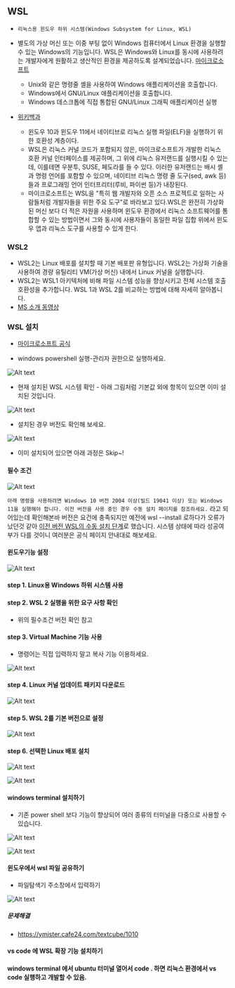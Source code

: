## WSL 

 * `리눅스용 윈도우 하위 시스템(Windows Subsystem for Linux, WSL)`
 * 별도의 가상 머신 또는 이중 부팅 없이 Windows 컴퓨터에서 Linux 환경을 실행할 수 있는 Windows의 기능입니다. WSL은 Windows와 Linux를 동시에 사용하려는 개발자에게 원활하고 생산적인 환경을 제공하도록 설계되었습니다. [마이크로소프트](https://learn.microsoft.com/ko-kr/windows/wsl/about)
    - Unix와 같은 명령줄 셸을 사용하여 Windows 애플리케이션을 호출합니다.
    - Windows에서 GNU/Linux 애플리케이션을 호출합니다.
    - Windows 데스크톱에 직접 통합된 GNU/Linux 그래픽 애플리케이션 실행

 * [위키백과](https://ko.wikipedia.org/wiki/%EB%A6%AC%EB%88%85%EC%8A%A4%EC%9A%A9_%EC%9C%88%EB%8F%84%EC%9A%B0_%ED%95%98%EC%9C%84_%EC%8B%9C%EC%8A%A4%ED%85%9C)
    - 윈도우 10과 윈도우 11에서 네이티브로 리눅스 실행 파일(ELF)을 실행하기 위한 호환성 계층이다. 
    - WSL은 리눅스 커널 코드가 포함되지 않은, 마이크로소프트가 개발한 리눅스 호환 커널 인터페이스를 제공하며, 그 위에 리눅스 유저랜드를 실행시킬 수 있는데, 이를테면 우분투, SUSE, 페도라를 들 수 있다. 이러한 유저랜드는 배시 셸과 명령 언어를 포함할 수 있으며, 네이티브 리눅스 명령 줄 도구(sed, awk 등)들과 프로그래밍 언어 인터프리터(루비, 파이썬 등)가 내장된다.
    - 마이크로소프트는 WSL을 "특히 웹 개발자와 오픈 소스 프로젝트로 일하는 사람들처럼 개발자들을 위한 주요 도구"로 바라보고 있다.WSL은 완전히 가상화된 머신 보다 더 적은 자원을 사용하며 윈도우 환경에서 리눅스 소프트웨어를 통합할 수 있는 방법이면서 그와 동시에 사용자들이 동일한 파일 집합 위에서 윈도우 앱과 리눅스 도구를 사용할 수 있게 한다.

### WSL2

  * WSL2는 Linux 배포를 설치할 때 기본 배포판 유형입니다. WSL2는 가상화 기술을 사용하여 경량 유틸리티 VM(가상 머신) 내에서 Linux 커널을 실행합니다. 
  * WSL2는 WSL1 아키텍처에 비해 파일 시스템 성능을 향상시키고 전체 시스템 호출 호환성을 추가합니다. WSL 1과 WSL 2를 비교하는 방법에 대해 자세히 알아봅니다.
  * [MS 소개 동영상](https://youtu.be/MrZolfGm8Zk)

### WSL 설치

  * [마이크로소프트 공식](https://learn.microsoft.com/ko-kr/windows/wsl/install)

  *  windows powershell 실행-관리자 권한으로 실행하세요.

  ![Alt text](images/20231230_113553.png)

  * 현재 설치된 WSL 시스템 확인 - 아래 그림처럼 기본값 외에 항목이 있으면 이미 설치된 것입니다. 

  ![Alt text](images/20231230_114715.png)

  * 설치된 경우 버전도 확인해 보세요.
  
  ![Alt text](images/20231230_115003.png)

  * 이미 설치되어 있으면 아래 과정은 Skip~!

#### 필수 조건

![Alt text](images/20231230_115914.png)

`아래 명령을 사용하려면 Windows 10 버전 2004 이상(빌드 19041 이상) 또는 Windows 11을 실행해야 합니다. 이전 버전을 사용 중인 경우 수동 설치 페이지를 참조하세요.` 라고 되어있는데 확인해본바 버전은 요건에 충족되지만 예전에 wsl --install 로하다가 오류가 났던것 같아 [이전 버전 WSL의 수동 설치 단계](https://learn.microsoft.com/ko-kr/windows/wsl/install-manual)로 했습니다. 시스템 상태에 따라 성공여부가 다를 것이니 여러분은 공식 페이지 안내대로 해보세요.


#### 윈도우기능 설정
![Alt text](images/20231230_113744.png)

#### step 1. Linux용 Windows 하위 시스템 사용
#### step 2. WSL 2 실행을 위한 요구 사항 확인
  * 위의 필수조건 버전 확인 참고
#### step 3. Virtual Machine 기능 사용  
  * 명령어는 직접 입력하지 말고 복사 기능 이용하세요.

![Alt text](images/20231230_181329.png)

#### step 4. Linux 커널 업데이트 패키지 다운로드

![Alt text](images/20231230_182930.png)

#### step 5. WSL 2를 기본 버전으로 설정

![Alt text](images/20231230_182248.png)

#### step 6. 선택한 Linux 배포 설치

![Alt text](images/20231230_181818.png)

![Alt text](images/20231230_181834.png)

#### windows terminal 설치하기
  * 기존 power shell 보다 기능이 향상되어 여러 종류의 터미널을 다중으로 사용할 수 있습니다.

  ![Alt text](images/20231230_183317.png)

  ![Alt text](images/20231230_183312.png)

#### 윈도우에서 wsl 파일 공유하기
  * 파일탐색기 주소창에서 입력하기

![Alt text](images/20231230_183550.png)

##### 문제해결
  * https://ymister.cafe24.com/textcube/1010


#### vs code 에 WSL 확장 기능 설치하기

#### windows terminal 에서 ubuntu 터미널 열어서 code . 하면 리눅스 환경에서 vs code 실행하고 개발할 수 있음.